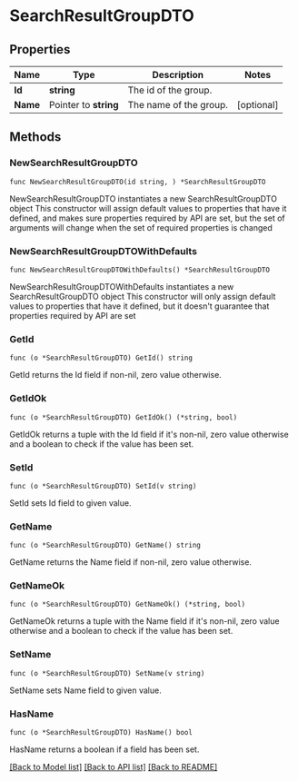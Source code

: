 # SearchResultGroupDTO

## Properties

Name | Type | Description | Notes
------------ | ------------- | ------------- | -------------
**Id** | **string** | The id of the group. | 
**Name** | Pointer to **string** | The name of the group. | [optional] 

## Methods

### NewSearchResultGroupDTO

`func NewSearchResultGroupDTO(id string, ) *SearchResultGroupDTO`

NewSearchResultGroupDTO instantiates a new SearchResultGroupDTO object
This constructor will assign default values to properties that have it defined,
and makes sure properties required by API are set, but the set of arguments
will change when the set of required properties is changed

### NewSearchResultGroupDTOWithDefaults

`func NewSearchResultGroupDTOWithDefaults() *SearchResultGroupDTO`

NewSearchResultGroupDTOWithDefaults instantiates a new SearchResultGroupDTO object
This constructor will only assign default values to properties that have it defined,
but it doesn't guarantee that properties required by API are set

### GetId

`func (o *SearchResultGroupDTO) GetId() string`

GetId returns the Id field if non-nil, zero value otherwise.

### GetIdOk

`func (o *SearchResultGroupDTO) GetIdOk() (*string, bool)`

GetIdOk returns a tuple with the Id field if it's non-nil, zero value otherwise
and a boolean to check if the value has been set.

### SetId

`func (o *SearchResultGroupDTO) SetId(v string)`

SetId sets Id field to given value.


### GetName

`func (o *SearchResultGroupDTO) GetName() string`

GetName returns the Name field if non-nil, zero value otherwise.

### GetNameOk

`func (o *SearchResultGroupDTO) GetNameOk() (*string, bool)`

GetNameOk returns a tuple with the Name field if it's non-nil, zero value otherwise
and a boolean to check if the value has been set.

### SetName

`func (o *SearchResultGroupDTO) SetName(v string)`

SetName sets Name field to given value.

### HasName

`func (o *SearchResultGroupDTO) HasName() bool`

HasName returns a boolean if a field has been set.


[[Back to Model list]](../README.md#documentation-for-models) [[Back to API list]](../README.md#documentation-for-api-endpoints) [[Back to README]](../README.md)


